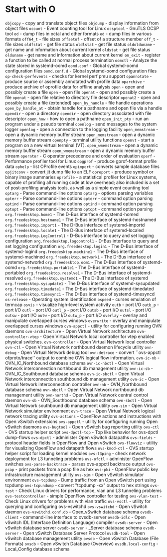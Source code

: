 # Start with O
`objcopy` - copy and translate object files
`objdump` - display information from object files
`ocount` - Event counting tool for Linux
`ocsptool` - GnuTLS OCSP tool
`od` - dump files in octal and other formats
`od` - dump files in various formats
`off64_t` - file sizes
`offsetof` - offset of a structure member
`off_t` - file sizes
`oldfstat` - get file status
`oldlstat` - get file status
`oldolduname` - get name and information about current kernel
`oldstat` - get file status
`olduname` - get name and information about current kernel
`on_exit` - register a function to be called at normal process termination
`oomctl` - Analyze the state stored in systemd-oomd
`oomd.conf` - Global systemd-oomd configuration files
`oomd.conf.d` - Global systemd-oomd configuration files
`op-check-perfevents` - checks for kernel perf pmu support
`opannotate` - produce source or assembly annotated with profile data
`oparchive` - produce archive of oprofile data for offline analysis
`open` - open and possibly create a file
`open` - open file
`openat` - open and possibly create a file
`openat` - open file relative to directory file descriptor
`openat2` - open and possibly create a file (extended)
`open_by_handle` - file handle operations
`open_by_handle_at` - obtain handle for a pathname and open file via a handle
`opendir` - open a directory
`opendir` - open directory associated with file descriptor
`open_how` - how to open a pathname
`open_init_pty` - run an program under a pseudo terminal
`openlog` - send messages to the system logger
`openlog` - open a connection to the logging facility
`open_memstream` - open a dynamic memory buffer stream
`open_memstream` - open a dynamic memory buffer stream
`openpty` - terminal utility functions
`openvt` - start a program on a new virtual terminal (VT).
`open_wmemstream` - open a dynamic memory buffer stream
`open_wmemstream` - open a dynamic memory buffer stream
`operator` - C operator precedence and order of evaluation
`operf` - Performance profiler tool for Linux
`opgprof` - produce gprof-format profile data
`ophelp` - list OProfile events
`opimport` - converts sample database files
`opjitconv` - convert jit dump file to an ELF
`opreport` - produce symbol or binary image summaries
`oprofile` - a statistical profiler for Linux systems, capable of profiling all running code at low overhead; also included is a set of post-profiling analysis tools, as well as a simple event counting tool
`optarg` - Parse command-line options
`optarg` - options parsing variables
`opterr` - Parse command-line options
`opterr` - command option parsing
`optind` - Parse command-line options
`optind` - command option parsing
`optopt` - Parse command-line options
`optopt` - command option parsing
`org.freedesktop.home1` - The D-Bus interface of systemd-homed
`org.freedesktop.hostname1` - The D-Bus interface of systemd-hostnamed
`org.freedesktop.import1` - The D-Bus interface of systemd-importd
`org.freedesktop.locale1` - The D-Bus interface of systemd-localed
`org.freedesktop.LogControl1` - D-Bus interface to query and set logging configuration
`org.freedesktop.logcontrol1` - D-Bus interface to query and set logging configuration
`org.freedesktop.login1` - The D-Bus interface of systemd-logind
`org.freedesktop.machine1` - The D-Bus interface of systemd-machined
`org.freedesktop.network1` - The D-Bus interface of systemd-networkd
`org.freedesktop.oom1` - The D-Bus interface of systemd-oomd
`org.freedesktop.portable1` - The D-Bus interface of systemd-portabled
`org.freedesktop.resolve1` - The D-Bus interface of systemd-resolved
`org.freedesktop.systemd1` - The D-Bus interface of systemd
`org.freedesktop.sysupdate1` - The D-Bus interface of systemd-sysupdated
`org.freedesktop.timedate1` - The D-Bus interface of systemd-timedated
`org.freedesktop.timesync1` - The D-Bus interface of systemd-timesyncd
`os-release` - Operating system identification
`ospeed` - curses emulation of termcap
`osvis` - visualize high-level system activity
`outb` - port I/O
`outb_p` - port I/O
`outl` - port I/O
`outl_p` - port I/O
`outsb` - port I/O
`outsl` - port I/O
`outsw` - port I/O
`outw` - port I/O
`outw_p` - port I/O
`overlay` - overlay and manipulate overlapped curses windows
`overwrite` - overlay and manipulate overlapped curses windows
`ovn-appctl` - utility for configuring running OVN daemons
`ovn-architecture` - Open Virtual Network architecture
`ovn-controller-vtep` - Open Virtual Network local controller for vtep enabled physical switches.
`ovn-controller` - Open Virtual Network local controller
`ovn-ctl` - Open Virtual Network northbound daemon lifecycle utility
`ovn-debug` - Open Virtual Network debug tool
`ovn-detrace` - convert ``ovs-appctl ofproto/trace'' output to combine OVN logical flow information.
`ovn-ic-nb` - OVN_IC_Northbound database schema
`ovn-ic-nbctl` - Open Virtual Network interconnection northbound db management utility
`ovn-ic-sb` - OVN_IC_Southbound database schema
`ovn-ic-sbctl` - Open Virtual Network interconnection southbound db management utility
`ovn-ic` - Open Virtual Network interconnection controller
`ovn-nb` - OVN_Northbound database schema
`ovn-nbctl` - Open Virtual Network northbound db management utility
`ovn-northd` - Open Virtual Network central control daemon
`ovn-sb` - OVN_Southbound database schema
`ovn-sbctl` - Open Virtual Network southbound db management utility
`ovn-sim` - Open Virtual Network simulator environment
`ovn-trace` - Open Virtual Network logical network tracing utility
`ovs-actions` - OpenFlow actions and instructions with Open vSwitch extensions
`ovs-appctl` - utility for configuring running Open vSwitch daemons
`ovs-bugtool` - Open vSwitch bug reporting utility
`ovs-ctl` - OVS startup helper script
`ovs-dpctl-top` - Top like behavior for ovs-dpctl dump-flows
`ovs-dpctl` - administer Open vSwitch datapaths
`ovs-fields` - protocol header fields in OpenFlow and Open vSwitch
`ovs-flowviz` - utility for visualizing OpenFlow and datapath flows
`ovs-kmod-ctl` - OVS startup helper script for loading kernel modules
`ovs-l3ping` - check network deployment for L3 tunneling problems
`ovs-ofctl` - administer OpenFlow switches
`ovs-parse-backtrace` - parses ovs-appctl backtrace output
`ovs-pcap` - print packets from a pcap file as hex
`ovs-pki` - OpenFlow public key infrastructure management utility
`ovs-sim` - Open vSwitch simulator environment
`ovs-tcpdump` - Dump traffic from an Open vSwitch port using tcpdump
`ovs-tcpundump` - convert "tcpdump -xx" output to hex strings
`ovs-test` - Check Linux drivers for performance, vlan and L3 tunneling problems
`ovs-testcontroller` - simple OpenFlow controller for testing
`ovs-vlan-test` - Check Linux drivers for problems with vlan traffic
`ovs-vsctl` - utility for querying and configuring ovs-vswitchd
`ovs-vswitchd` - Open vSwitch daemon
`ovs-vswitchd.conf.db` - Open_vSwitch database schema
`ovsdb-client` - command-line interface to ovsdb-server
`ovsdb-idlc` - Open vSwitch IDL (Interface Definition Language) compiler
`ovsdb-server` - Open vSwitch database server
`ovsdb-server` - _Server database schema
`ovsdb-server` - Open vSwitch Database Server Protocol
`ovsdb-tool` - Open vSwitch database management utility
`ovsdb` - Open vSwitch Database (File Formats)
`ovsdb` - Open vSwitch Database (Overview)
`ovsdb.local-config` - Local_Config database schema
